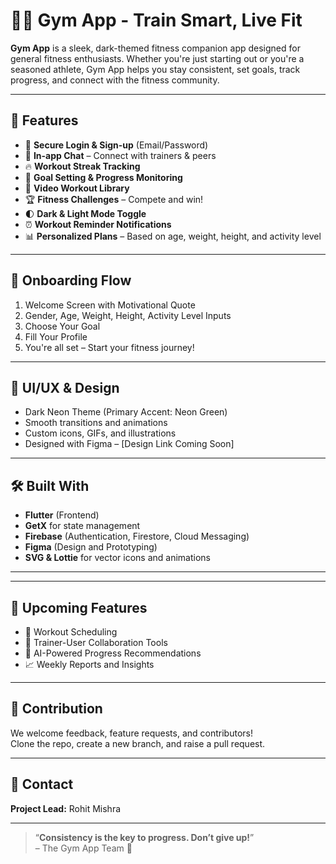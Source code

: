 # 🏋️‍♂️ Gym App - Train Smart, Live Fit

**Gym App** is a sleek, dark-themed fitness companion app designed for general fitness enthusiasts. Whether you're just starting out or you're a seasoned athlete, Gym App helps you stay consistent, set goals, track progress, and connect with the fitness community.

---

## 🚀 Features

- 🔐 **Secure Login & Sign-up** (Email/Password)
- 💬 **In-app Chat** – Connect with trainers & peers
- 🔥 **Workout Streak Tracking**
- 🎯 **Goal Setting & Progress Monitoring**
- 🎥 **Video Workout Library**
- 🏆 **Fitness Challenges** – Compete and win!
- 🌓 **Dark & Light Mode Toggle**
- ⏰ **Workout Reminder Notifications**
- 📊 **Personalized Plans** – Based on age, weight, height, and activity level

---

## 🌟 Onboarding Flow

1. Welcome Screen with Motivational Quote
2. Gender, Age, Weight, Height, Activity Level Inputs
3. Choose Your Goal
4. Fill Your Profile
5. You're all set – Start your fitness journey!

---

## 📱 UI/UX & Design

- Dark Neon Theme (Primary Accent: Neon Green)
- Smooth transitions and animations
- Custom icons, GIFs, and illustrations
- Designed with Figma – [Design Link Coming Soon]

---

## 🛠️ Built With

- **Flutter** (Frontend)
- **GetX** for state management
- **Firebase** (Authentication, Firestore, Cloud Messaging)
- **Figma** (Design and Prototyping)
- **SVG & Lottie** for vector icons and animations

---


---

## 🧪 Upcoming Features

- 📅 Workout Scheduling
- 🤝 Trainer-User Collaboration Tools
- 🧠 AI-Powered Progress Recommendations
- 📈 Weekly Reports and Insights

---

## 🙌 Contribution

We welcome feedback, feature requests, and contributors!  
Clone the repo, create a new branch, and raise a pull request.

---

## 📧 Contact

**Project Lead:** Rohit Mishra

---

> “**Consistency is the key to progress. Don’t give up!**”  
> – The Gym App Team 💪

